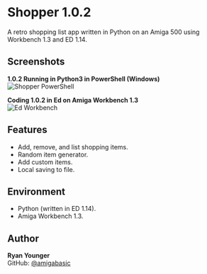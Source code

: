# Shopper 1.0.2

A retro shopping list app written in Python on an Amiga 500 using Workbench 1.3 and ED 1.14.

## Screenshots

**1.0.2 Running in Python3 in PowerShell (Windows)**  
![Shopper PowerShell](images/shopper_powershell.png)

**Coding 1.0.2 in Ed on Amiga Workbench 1.3**  
![Ed Workbench](images/shopper_ed_workbench.png)

## Features

- Add, remove, and list shopping items.
- Random item generator.
- Add custom items.
- Local saving to file.

## Environment

- Python (written in ED 1.14).
- Amiga Workbench 1.3.

## Author

**Ryan Younger**  
GitHub: [@amigabasic](https://github.com/amigabasic)
